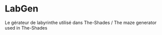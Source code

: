 LabGen
======

Le gérateur de labyrinthe utilisé dans The-Shades / The maze generator used in The-Shades
